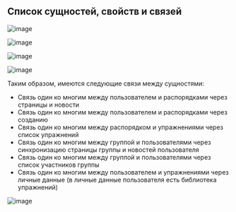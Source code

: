 ## Список сущностей, свойств и связей
![image](https://user-images.githubusercontent.com/74535702/142484209-a81c494a-20ae-4e48-89f2-84f124f7360b.png)

![image](https://user-images.githubusercontent.com/74535702/142484232-c3f862c8-0902-4c2c-ab7a-911ba221d6fb.png)

![image](https://user-images.githubusercontent.com/74535702/142484254-3b1ccb86-cf9f-4181-bad4-28dfbf8333be.png)

![image](https://user-images.githubusercontent.com/74535702/142484281-410b3656-e2b8-4a5d-ae53-2669b2de5cc3.png)

Таким образом, имеются следующие связи между сущностями:

- Связь один ко многим между пользователем и распорядками через страницы и новости
- Связь один ко многим между пользователем и распорядками через созданию
- Связь один ко многим между распорядком и упражнениями через список упражнений
- Связь один ко многим между группой и пользователями через синхронизацию страницы группы и новостей пользователя
- Связь один ко многим между группой и пользователями через список участников группы
- Связь один ко многим между пользователем и упражнениями через личные данные (в личные данные пользователя есть библиотека упражнений)

![image](https://user-images.githubusercontent.com/74535702/142486601-f43494e9-d5f5-414c-8ee9-97f75761a6e3.png)
